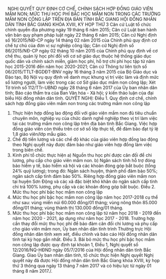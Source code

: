 <jsontable name="bang_0"> </jsontable>
 
NGHỊ QUYẾT
QUY ĐỊNH
CƠ CHẾ, CHÍNH SÁCH HỢP ĐỒNG GIÁO VIÊN MẦM NON; MỨC THU HỌC PHÍ BẬC HỌC MẦM NON
TRONG CÁC TRƯỜNG MẦM NON CÔNG LẬP TRÊN ĐỊA BÀN TỈNH BẮC GIANG
HỘI ĐỒNG NHÂN DÂN TỈNH BẮC GIANG 
KHÓA XVIII, KỲ HỌP THỨ 3
Căn cứ Luật tổ chức chính quyền địa
phương ngày 19 tháng 6 năm 2015;
Căn cứ Luật ban hành văn bản quy
phạm pháp luật ngày 22 tháng 6 năm 2015;
Căn cứ Nghị định số 16/2015/NĐ-CP ngày 14 tháng 02 năm 2015 của Chính phủ quy định cơ chế tự
chủ của đơn vị sự nghiệp công lập;
Căn cứ Nghị định số 86/2015/NĐ-CP 
ngày 02 tháng 10 năm 2015 của Chính phủ quy định về cơ chế thu, quản lý học phí
đối với cơ sở giáo dục thuộc hệ thống giáo dục quốc dân và chính sách miễn, giảm học phí, hỗ
trợ chi phí học tập từ năm học 2015-2016 đến năm học 2020-2021;
Căn cứ Thông tư liên tịch số
06/2015/TTLT-BGDĐT-BNV  ngày 16 tháng 3 năm 2015 của Bộ Giáo dục và Đào tạo, Bộ
Nội vụ quy định về danh mục khung vị trí việc làm và định mức số lượng người, làm việc trong các cơ Sở giáo dục mầm non công lập;
Xét Tờ trình số 112/TTr-UBND ngày 28 tháng 6 năm 2017 của Ủy ban
nhân dân tỉnh; Báo cáo thẩm tra của Ban Văn hóa - Xã hội; ý kiến thảo luận của đại biểu Hội đồng nhân dân tỉnh.
QUYẾT NGHỊ:
Điều 1.
Quy định cơ chế, chính sách hợp đồng
giáo viên mầm non trong các trường mầm non công lập
1. Thực hiện hợp đồng lao động đối với
giáo viên mầm non đủ tiêu chuẩn chuyên môn, nghiệp vụ của chức danh nghề nghiệp
theo vị trí làm việc tại các trường mầm non công lập trên địa bàn tỉnh Bắc
Giang. Việc hợp đồng giáo viên còn thiếu trên cơ sở số lớp thực tế, để đảm bảo
đạt tỷ lệ 1,8 giáo viên/lớp mẫu giáo.
2. Chế độ tiền lương và các chế độ
khác của giáo viên hợp đồng lao động theo Nghị quyết này được đảm bảo như giáo
viên hợp đồng làm việc trong biên chế.
3. Kinh phí tổ chức thực hiện
a) Nguồn thu học phí được cân đối để chi lương, phụ cấp cho giáo viên mầm non.
b) Ngân sách tỉnh hỗ trợ đóng bảo hiểm
y tế, bảo hiểm xã hội và các khoản đóng góp bắt buộc (tổng 24% quỹ lương);
trong đó: Ngân sách huyện, thành phố đảm bảo 50%; ngân sách cấp tỉnh đảm bảo
50%. Riêng hợp đồng giáo viên mầm non tại huyện Sơn Động
và các xã đặc biệt khó khăn do ngân sách cấp tỉnh chi trả 100% lương, phụ cấp
và các khoản đóng góp bắt buộc.
Điều 2. Mức thu học phí bậc học mầm non công lập
1. Mức thu học phí bậc học mầm non
công lập năm học 2017-2018 cụ thể như sau: vùng miền núi 60.000 đồng/01 tháng;
vùng nông thôn 85.000 đồng/01 tháng; vùng thành thị 130.000 đồng/01 tháng.
2. Mức thu học phí bậc học mầm non
công lập từ năm học 2018 - 2019 đến năm học 2020 - 2021, áp dụng như năm học
2017 - 2018. Trường hợp cần thay đổi mức thu học phí để
bảo đảm cân đối chi lương và phụ cấp cho
giáo viên mầm non, Ủy ban nhân dân tỉnh trình Thường trực Hội đồng nhân dân tỉnh
xem xét, điều chỉnh và báo cáo Hội đồng nhân dân tỉnh tại kỳ họp gần nhất.
Điều 3. Bãi bỏ mức thu học phí
bậc học mầm non công lập được quy định tại khoản 1, Điều 1, Nghị quyết số
12/2016/NQ-HĐND  ngày 05/7/2016 của Hội đồng nhân dân tỉnh Bắc Giang.
Giao Ủy ban nhân dân tỉnh, tổ chức thực
hiện Nghị quyết
Nghị quyết này đã được Hội đồng nhân dân tỉnh Bắc Giang khóa XVIII, kỳ họp thứ 3 thông qua ngày 13
tháng 7 năm 2017 và có hiệu lực từ ngày 01 tháng 8 năm
2017./.
 
<jsontable name="bang_1"> </jsontable>